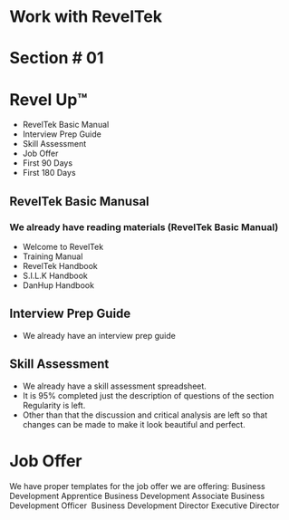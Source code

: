 # Work with RevelTek 

# Section # 01

# Revel Up™️
* RevelTek Basic Manual
* Interview Prep Guide
* Skill Assessment
* Job Offer
* First 90 Days
* First 180 Days

## RevelTek Basic Manusal
### We already have reading materials (RevelTek Basic Manual)
* Welcome to RevelTek 
* Training Manual
* RevelTek Handbook
* S.I.L.K Handbook
* DanHup Handbook

## Interview Prep Guide
* We already have an interview prep guide

## Skill Assessment 
* We already have a skill assessment spreadsheet.
* It is 95% completed just the description of questions of the section Regularity is left.
* Other than that the discussion and critical analysis are left so that changes can be made to make it look beautiful and perfect.

# Job Offer
We have proper templates for the job offer we are offering:
Business Development Apprentice
Business Development Associate
Business Development Officer 
Business Development Director
Executive Director

